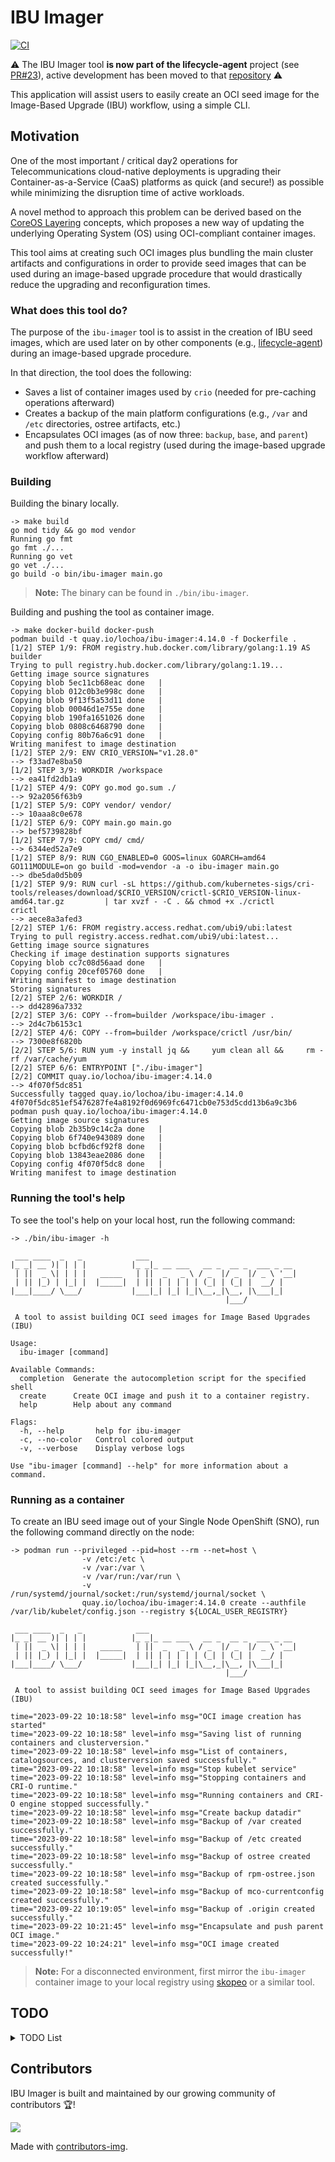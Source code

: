# IBU Imager

[![CI](https://github.com/leo8a/ibu-imager/actions/workflows/pull_request_workflow.yml/badge.svg)](https://github.com/leo8a/ibu-imager/actions/workflows/pull_request_workflow.yml)

:warning: The IBU Imager tool **is now part of the lifecycle-agent** project (see 
[PR#23](https://github.com/openshift-kni/lifecycle-agent/pull/23)), active development has been moved to 
that [repository](https://github.com/openshift-kni/lifecycle-agent) :warning:

This application will assist users to easily create an OCI seed image for the Image-Based Upgrade (IBU) workflow, using 
a simple CLI.

## Motivation

One of the most important / critical day2 operations for Telecommunications cloud-native deployments is upgrading their
Container-as-a-Service (CaaS) platforms as quick (and secure!) as possible while minimizing the disruption time of 
active workloads.

A novel method to approach this problem can be derived based on the
[CoreOS Layering](https://github.com/coreos/enhancements/blob/main/os/coreos-layering.md) concepts, which proposes a 
new way of updating the underlying Operating System (OS) using OCI-compliant container images.

This tool aims at creating such OCI images plus bundling the main cluster artifacts and configurations in order to 
provide seed images that can be used during an image-based upgrade procedure that would drastically reduce the 
upgrading and reconfiguration times.  

### What does this tool do?

The purpose of the `ibu-imager` tool is to assist in the creation of IBU seed images, which are used later on by 
other components (e.g., [lifecycle-agent](https://github.com/openshift-kni/lifecycle-agent)) during an image-based 
upgrade procedure.

In that direction, the tool does the following: 

- Saves a list of container images used by `crio` (needed for pre-caching operations afterward)
- Creates a backup of the main platform configurations (e.g., `/var` and `/etc` directories, ostree artifacts, etc.)
- Encapsulates OCI images (as of now three: `backup`, `base`, and `parent`) and push them to a local registry (used 
during the image-based upgrade workflow afterward)

### Building

Building the binary locally.

```shell
-> make build 
go mod tidy && go mod vendor
Running go fmt
go fmt ./...
Running go vet
go vet ./...
go build -o bin/ibu-imager main.go
```

> **Note:** The binary can be found in `./bin/ibu-imager`.

Building and pushing the tool as container image.

```shell
-> make docker-build docker-push
podman build -t quay.io/lochoa/ibu-imager:4.14.0 -f Dockerfile .
[1/2] STEP 1/9: FROM registry.hub.docker.com/library/golang:1.19 AS builder
Trying to pull registry.hub.docker.com/library/golang:1.19...
Getting image source signatures
Copying blob 5ec11cb68eac done   | 
Copying blob 012c0b3e998c done   | 
Copying blob 9f13f5a53d11 done   | 
Copying blob 00046d1e755e done   | 
Copying blob 190fa1651026 done   | 
Copying blob 0808c6468790 done   | 
Copying config 80b76a6c91 done   | 
Writing manifest to image destination
[1/2] STEP 2/9: ENV CRIO_VERSION="v1.28.0"
--> f33ad7e8ba50
[1/2] STEP 3/9: WORKDIR /workspace
--> ea41fd2db1a9
[1/2] STEP 4/9: COPY go.mod go.sum ./
--> 92a2056f63b9
[1/2] STEP 5/9: COPY vendor/ vendor/
--> 10aaa8c0e678
[1/2] STEP 6/9: COPY main.go main.go
--> bef5739828bf
[1/2] STEP 7/9: COPY cmd/ cmd/
--> 6344ed52a7e9
[1/2] STEP 8/9: RUN CGO_ENABLED=0 GOOS=linux GOARCH=amd64 GO111MODULE=on go build -mod=vendor -a -o ibu-imager main.go
--> dbe5da0d5b09
[1/2] STEP 9/9: RUN curl -sL https://github.com/kubernetes-sigs/cri-tools/releases/download/$CRIO_VERSION/crictl-$CRIO_VERSION-linux-amd64.tar.gz         | tar xvzf - -C . && chmod +x ./crictl
crictl
--> aece8a3afed3
[2/2] STEP 1/6: FROM registry.access.redhat.com/ubi9/ubi:latest
Trying to pull registry.access.redhat.com/ubi9/ubi:latest...
Getting image source signatures
Checking if image destination supports signatures
Copying blob cc7c08d56aad done   | 
Copying config 20cef05760 done   | 
Writing manifest to image destination
Storing signatures
[2/2] STEP 2/6: WORKDIR /
--> dd42896a7332
[2/2] STEP 3/6: COPY --from=builder /workspace/ibu-imager .
--> 2d4c7b6153c1
[2/2] STEP 4/6: COPY --from=builder /workspace/crictl /usr/bin/
--> 7300e8f6820b
[2/2] STEP 5/6: RUN yum -y install jq &&     yum clean all &&     rm -rf /var/cache/yum
[2/2] STEP 6/6: ENTRYPOINT ["./ibu-imager"]
[2/2] COMMIT quay.io/lochoa/ibu-imager:4.14.0
--> 4f070f5dc851
Successfully tagged quay.io/lochoa/ibu-imager:4.14.0
4f070f5dc851ef5476287fe4a8192f0d6969fc6471cb0e753d5cdd13b6a9c3b6
podman push quay.io/lochoa/ibu-imager:4.14.0
Getting image source signatures
Copying blob 2b35b9c14c2a done   | 
Copying blob 6f740e943089 done   | 
Copying blob bcfbd6cf92f8 done   | 
Copying blob 13843eae2086 done   | 
Copying config 4f070f5dc8 done   | 
Writing manifest to image destination
```

### Running the tool's help

To see the tool's help on your local host, run the following command:

```shell
-> ./bin/ibu-imager -h

 ___ ____  _   _            ___                                 
|_ _| __ )| | | |          |_ _|_ __ ___   __ _  __ _  ___ _ __ 
 | ||  _ \| | | |   _____   | ||  _   _ \ / _  |/ _  |/ _ \ '__|
 | || |_) | |_| |  |_____|  | || | | | | | (_| | (_| |  __/ |
|___|____/ \___/           |___|_| |_| |_|\__,_|\__, |\___|_|
                                                |___/

 A tool to assist building OCI seed images for Image Based Upgrades (IBU)

Usage:
  ibu-imager [command]

Available Commands:
  completion  Generate the autocompletion script for the specified shell
  create      Create OCI image and push it to a container registry.
  help        Help about any command

Flags:
  -h, --help       help for ibu-imager
  -c, --no-color   Control colored output
  -v, --verbose    Display verbose logs

Use "ibu-imager [command] --help" for more information about a command.
```

### Running as a container

To create an IBU seed image out of your Single Node OpenShift (SNO), run the following command directly on the node:

```shell
-> podman run --privileged --pid=host --rm --net=host \
				-v /etc:/etc \
 				-v /var:/var \
 				-v /var/run:/var/run \
 				-v /run/systemd/journal/socket:/run/systemd/journal/socket \
 				quay.io/lochoa/ibu-imager:4.14.0 create --authfile /var/lib/kubelet/config.json --registry ${LOCAL_USER_REGISTRY}

 ___ ____  _   _            ___                                 
|_ _| __ )| | | |          |_ _|_ __ ___   __ _  __ _  ___ _ __ 
 | ||  _ \| | | |   _____   | ||  _   _ \ / _  |/ _  |/ _ \ '__|
 | || |_) | |_| |  |_____|  | || | | | | | (_| | (_| |  __/ |
|___|____/ \___/           |___|_| |_| |_|\__,_|\__, |\___|_|
                                                |___/

 A tool to assist building OCI seed images for Image Based Upgrades (IBU)
	
time="2023-09-22 10:18:58" level=info msg="OCI image creation has started"
time="2023-09-22 10:18:58" level=info msg="Saving list of running containers and clusterversion."
time="2023-09-22 10:18:58" level=info msg="List of containers, catalogsources, and clusterversion saved successfully."
time="2023-09-22 10:18:58" level=info msg="Stop kubelet service"
time="2023-09-22 10:18:58" level=info msg="Stopping containers and CRI-O runtime."
time="2023-09-22 10:18:58" level=info msg="Running containers and CRI-O engine stopped successfully."
time="2023-09-22 10:18:58" level=info msg="Create backup datadir"
time="2023-09-22 10:18:58" level=info msg="Backup of /var created successfully."
time="2023-09-22 10:18:58" level=info msg="Backup of /etc created successfully."
time="2023-09-22 10:18:58" level=info msg="Backup of ostree created successfully."
time="2023-09-22 10:18:58" level=info msg="Backup of rpm-ostree.json created successfully."
time="2023-09-22 10:18:58" level=info msg="Backup of mco-currentconfig created successfully."
time="2023-09-22 10:19:05" level=info msg="Backup of .origin created successfully."
time="2023-09-22 10:21:45" level=info msg="Encapsulate and push parent OCI image."
time="2023-09-22 10:24:21" level=info msg="OCI image created successfully!"
```

> **Note:** For a disconnected environment, first mirror the `ibu-imager` container image to your local registry using 
> [skopeo](https://github.com/containers/skopeo) or a similar tool.

## TODO

<details>
  <summary>TODO List</summary>

- [ ] Refactor wrapped bash commands (e.g., rpm-ostree commands) with stable go-bindings and/or libraries
- [ ] Fix all code TODO comments

</details>

## Contributors

IBU Imager is built and maintained by our growing community of contributors 🏆!

<a href="https://github.com/leo8a/ibu-imager/graphs/contributors">
  <img src="https://contrib.rocks/image?repo=leo8a/ibu-imager" />
</a>

Made with [contributors-img](https://contrib.rocks).
